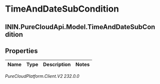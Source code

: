 # TimeAndDateSubCondition

## ININ.PureCloudApi.Model.TimeAndDateSubCondition

## Properties

|Name | Type | Description | Notes|
|------------ | ------------- | ------------- | -------------|



_PureCloudPlatform.Client.V2 232.0.0_

